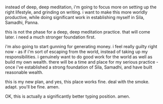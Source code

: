 instead of deep, deep meditation, i'm going to focus more on setting up the right lifestyle, and grinding on writing. i want to make this more worldly productive, while doing significant work in establishing myself in Sila, Samadhi, Panna.

this is not the phase for a deep, deep meditation practice. that will come later. i need a much stronger foundation first.

i'm also going to start gunning for generating money. i feel really guilty right now - as if i'm sort of escaping from the world, instead of taking up my responsibilities. i genuinely want to do good work for the world as well as build my own wealth. there will be a time and place for my serious practice - once i've established a strong foundation of Sila, Samadhi, and have built reasonable wealth.

this is my new plan, and yes, this place works fine. deal with the smoke. adapt. you'll be fine. amen.

OK, this is actually a significantly better typing position. amen.